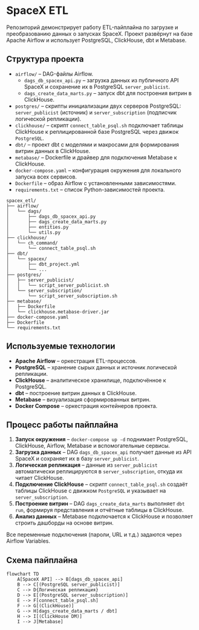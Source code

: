 # SpaceX ETL

Репозиторий демонстрирует работу ETL-пайплайна по загрузке и преобразованию данных о запусках SpaceX. Проект развёрнут на базе Apache Airflow и использует PostgreSQL, ClickHouse, dbt и Metabase.

## Структура проекта

- `airflow/` – DAG-файлы Airflow.
  - `dags_db_spacex_api.py` – загрузка данных из публичного API SpaceX и сохранение их в PostgreSQL `server_publicist`.
  - `dags_create_data_marts.py` – запуск dbt для построения витрин в ClickHouse.
- `postgres/` – скрипты инициализации двух серверов PostgreSQL: `server_publicist` (источник) и `server_subscription` (подписчик логической репликации).
- `clickhouse/` – скрипт `connect_table_psql.sh` подключает таблицы ClickHouse к реплицированной базе PostgreSQL через движок `PostgreSQL`.
- `dbt/` – проект dbt с моделями и макросами для формирования витрин данных в ClickHouse.
- `metabase/` – Dockerfile и драйвер для подключения Metabase к ClickHouse.
- `docker-compose.yaml` – конфигурация окружения для локального запуска всех сервисов.
- `Dockerfile` – образ Airflow с установленными зависимостями.
- `requirements.txt` – список Python-зависимостей проекта.

```text
spacex_etl/
├── airflow/
│   └── dags/
│       ├── dags_db_spacex_api.py
│       ├── dags_create_data_marts.py
│       ├── entities.py
│       └── utils.py
├── clickhouse/
│   └── ch_command/
│       └── connect_table_psql.sh
├── dbt/
│   └── spacex/
│       ├── dbt_project.yml
│       └── ...
├── postgres/
│   ├── server_publicist/
│   │   └── script_server_publicist.sh
│   └── server_subscription/
│       └── script_server_subscription.sh
├── metabase/
│   ├── Dockerfile
│   └── clickhouse.metabase-driver.jar
├── docker-compose.yaml
├── Dockerfile
└── requirements.txt
```

## Используемые технологии

- **Apache Airflow** – оркестрация ETL-процессов.
- **PostgreSQL** – хранение сырых данных и источник логической репликации.
- **ClickHouse** – аналитическое хранилище, подключённое к PostgreSQL.
- **dbt** – построение витрин данных в ClickHouse.
- **Metabase** – визуализация сформированных витрин.
- **Docker Compose** – оркестрация контейнеров проекта.

## Процесс работы пайплайна

1. **Запуск окружения** – `docker-compose up -d` поднимает PostgreSQL, ClickHouse, Airflow, Metabase и вспомогательные сервисы.
2. **Загрузка данных** – DAG `dags_db_spacex_api` получает данные из API SpaceX и сохраняет их в базу `server_publicist`.
3. **Логическая репликация** – данные из `server_publicist` автоматически реплицируются в `server_subscription`, откуда их читает ClickHouse.
4. **Подключение ClickHouse** – скрипт `connect_table_psql.sh` создаёт таблицы ClickHouse с движком `PostgreSQL` и указывает на `server_subscription`.
5. **Построение витрин** – DAG `dags_create_data_marts` выполняет `dbt run`, формируя представления и отчётные таблицы в ClickHouse.
6. **Анализ данных** – Metabase подключается к ClickHouse и позволяет строить дашборды на основе витрин.

Все переменные подключения (пароли, URL и т.д.) задаются через Airflow Variables.

## Схема пайплайна

```mermaid
flowchart TD
    A[SpaceX API] --> B[dags_db_spacex_api]
    B --> C[(PostgreSQL server_publicist)]
    C --> D{Логическая репликация}
    D --> E[(PostgreSQL server_subscription)]
    E --> F[connect_table_psql.sh]
    F --> G[(ClickHouse)]
    G --> H[dags_create_data_marts / dbt]
    H --> I[(ClickHouse DM)]
    I --> J[Metabase]
```
